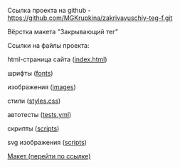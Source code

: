 Ссылка проекта на github - https://github.com/MGKrupkina/zakrivayuschiy-teg-f.git

Вёрстка макета "Закрывающий тег"

Ссылки на файлы проекта:

html-страница сайта (<a href="https://github.com/MGKrupkina/zakrivayuschiy-teg-f/blob/main/index.html" target="_blank">index.html</a>)

шрифты (<a href="https://github.com/MGKrupkina/zakrivayuschiy-teg-f/tree/main/fonts" target="_blank">fonts</a>)

изображения (<a href="https://github.com/MGKrupkina/zakrivayuschiy-teg-f/tree/main/images" target="_blank">images</a>)

стили (<a href="https://github.com/MGKrupkina/zakrivayuschiy-teg-f/tree/main/styles" target="_blank">styles.css</a>)

автотесты (<a href="https://github.com/MGKrupkina/zakrivayuschiy-teg-f/blob/main/.github/workflows/tests.yml" target="_blank">tests.yml</a>)

скрипты (<a href="https://github.com/MGKrupkina/zakrivayuschiy-teg-f/tree/main/scripts" target="_blank">scripts</a>)

svg изображения (<a href="https://github.com/MGKrupkina/zakrivayuschiy-teg-f/tree/main/svg" target="_blank">scripts</a>)


<a href="https://www.figma.com/file/JQhPLs2COLIeZtAtlsBS34/%238-%3C%2Fзакрывающий-тег%3E?type=design&node-id=0-1&mode=design" target="_blank">Макет (перейти по ссылке)</a>
